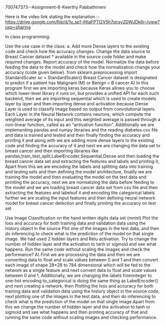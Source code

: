 700747373--Assignment-6-Keerthy Pabbathineni

Here is the video link stating the explanation :- https://drive.google.com/file/d/1v_sp1-lHiaFPTI2V5h7qcsy2DWJDk6r-/view?usp=sharing

In class programming:

Use the use case in the class: a. Add more Dense layers to the existing code and check how the accuracy changes.
Change the data source to Breast Cancer dataset * available in the source code folder and make required changes. Report accuracy of the model.
Normalize the data before feeding the data to the model and check how the normalization change your accuracy (code given below). from sklearn.preprocessing import StandardScaler sc = StandardScaler() Breast Cancer dataset is designated to predict if a patient has Malignant (M) or Benign = B cancer
A) In this program first we are importing keras because Keras allows you to choose which lower-level library it runs on, but provides a unified API for each such backend, then we are importing sequential which is used to create models layer by layer and then importing dense and activation because Dense Layer is used to classify image based on output from convolutional layers. Each Layer in the Neural Network contains neurons, which compute the weighted average of its input and this weighted average is passed through a non-linear function, called as an “activation function”. Additionally we are implementing pandas and numpy libraries and the reading diabetes.csv file and data is trained and tested and then finally finding the accuracy and prinitng it and along with we are adding more dense layers to the existing code and finding the accuracy of it and next we are changing the data set to breast cancer and then importing libraries like pandas,train_test_split,LabelEncoder,Sequential,Dense and then loading the breast cancer data set and extracting the features and labels and printing it, Apart from this we are encoding the labels and splitting data into training and testing sets and then defining the model architecture, finallly we are training the model and then evaluating the model on the test data and priniting the accuracy, next we are normalizing the data before feeding to the model and we are loading breast cancer data set from csv file and then extracting the features and labelsof it and encoding the categorical labels further we are scaling the input features and then defining neural network model for breast cancer detection and finally prinitng the accuracy on test set

Use Image Classification on the hand written digits data set (mnist)
Plot the loss and accuracy for both training data and validation data using the history object in the source
Plot one of the images in the test data, and then do inferencing to check what is the prediction of the model on that single image.
We had used 2 hidden layers and Relu activation. Try to change the number of hidden layer and the activation to tanh or sigmoid and see what happens.
Run the same code without scaling the images and check the performance?​
A) First we are processing the data and then we are converting data to float and scale values between 0 and 1 and then convert each image of shape 28*28 to 784 dimensional which will be fed to the network as a single feature and next convert data to float and scale values between 0 and 1, Additionally, we are changing the labels frominteger to one-hot encoding to_categorical is doing the same thing as LabelEncoder() and next creating a network, then Plotting the loss and accuracy for both training data and validation data using the history object in the source code, next plotting one of the images in the test data, and then do inferencing to check what is the prediction of the model on that single image.Apart from this we change the number of hidden layer and the activation to tanh or sigmoid and see what happens and then printing accuracy of that and running the same code without scaling images and checking performance.

